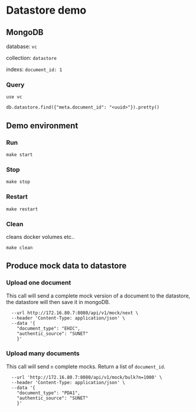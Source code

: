 # Datastore demo
## MongoDB
database: `vc`

collection: `datastore`

indexs: `document_id: 1`

### Query
`use vc`

`db.datastore.find({"meta.document_id": "<uuid>"}).pretty()`

## Demo environment
### Run
`make start`

### Stop
`make stop`

### Restart
`make restart`

### Clean
cleans docker volumes etc..

`make clean`

## Produce mock data to datastore
### Upload one document
This call will send a complete mock version of a document to the datastore, the datastore will then save it in mongoDB.

```curl --request POST \
  --url http://172.16.80.7:8080/api/v1/mock/next \
  --header 'Content-Type: application/json' \
  --data '{
	"document_type": "EHIC",
	"authentic_source": "SUNET"
    }'
```

### Upload many documents
This call will send `n` complete mocks. Return a list of `document_id`.

```curl --request POST \
  --url 'http://172.16.80.7:8080/api/v1/mock/bulk?n=1000' \
  --header 'Content-Type: application/json' \
  --data '{
	"document_type": "PDA1",
	"authentic_source": "SUNET"
    }'
```
